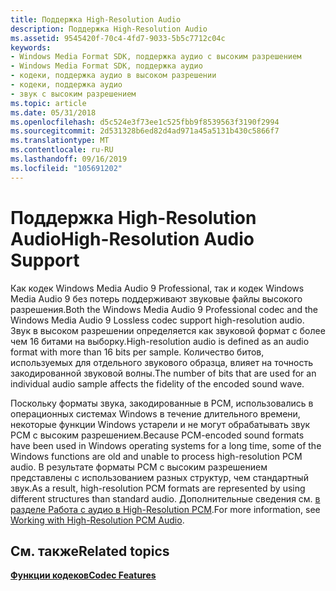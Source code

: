 ```yaml
---
title: Поддержка High-Resolution Audio
description: Поддержка High-Resolution Audio
ms.assetid: 9545420f-70c4-4fd7-9033-5b5c7712c04c
keywords:
- Windows Media Format SDK, поддержка аудио с высоким разрешением
- Windows Media Format SDK, поддержка аудио
- кодеки, поддержка аудио в высоком разрешении
- кодеки, поддержка аудио
- звук с высоким разрешением
ms.topic: article
ms.date: 05/31/2018
ms.openlocfilehash: d5c524e3f73ee1c525fbb9f8539563f3190f2994
ms.sourcegitcommit: 2d531328b6ed82d4ad971a45a5131b430c5866f7
ms.translationtype: MT
ms.contentlocale: ru-RU
ms.lasthandoff: 09/16/2019
ms.locfileid: "105691202"
---
```

# <a name="high-resolution-audio-support"></a><span data-ttu-id="63934-108">Поддержка High-Resolution Audio</span><span class="sxs-lookup"><span data-stu-id="63934-108">High-Resolution Audio Support</span></span>

<span data-ttu-id="63934-109">Как кодек Windows Media Audio 9 Professional, так и кодек Windows Media Audio 9 без потерь поддерживают звуковые файлы высокого разрешения.</span><span class="sxs-lookup"><span data-stu-id="63934-109">Both the Windows Media Audio 9 Professional codec and the Windows Media Audio 9 Lossless codec support high-resolution audio.</span></span> <span data-ttu-id="63934-110">Звук в высоком разрешении определяется как звуковой формат с более чем 16 битами на выборку.</span><span class="sxs-lookup"><span data-stu-id="63934-110">High-resolution audio is defined as an audio format with more than 16 bits per sample.</span></span> <span data-ttu-id="63934-111">Количество битов, используемых для отдельного звукового образца, влияет на точность закодированной звуковой волны.</span><span class="sxs-lookup"><span data-stu-id="63934-111">The number of bits that are used for an individual audio sample affects the fidelity of the encoded sound wave.</span></span>

<span data-ttu-id="63934-112">Поскольку форматы звука, закодированные в PCM, использовались в операционных системах Windows в течение длительного времени, некоторые функции Windows устарели и не могут обрабатывать звук PCM с высоким разрешением.</span><span class="sxs-lookup"><span data-stu-id="63934-112">Because PCM-encoded sound formats have been used in Windows operating systems for a long time, some of the Windows functions are old and unable to process high-resolution PCM audio.</span></span> <span data-ttu-id="63934-113">В результате форматы PCM с высоким разрешением представлены с использованием разных структур, чем стандартный звук.</span><span class="sxs-lookup"><span data-stu-id="63934-113">As a result, high-resolution PCM formats are represented by using different structures than standard audio.</span></span> <span data-ttu-id="63934-114">Дополнительные сведения см. [в разделе Работа с аудио в High-Resolution PCM](working-with-high-resolution-pcm-audio.md).</span><span class="sxs-lookup"><span data-stu-id="63934-114">For more information, see [Working with High-Resolution PCM Audio](working-with-high-resolution-pcm-audio.md).</span></span>

## <a name="related-topics"></a><span data-ttu-id="63934-115">См. также</span><span class="sxs-lookup"><span data-stu-id="63934-115">Related topics</span></span>

<dl> <dt>

[<span data-ttu-id="63934-116">**Функции кодеков**</span><span class="sxs-lookup"><span data-stu-id="63934-116">**Codec Features**</span></span>](codec-features.md)
</dt> </dl>

 

 





